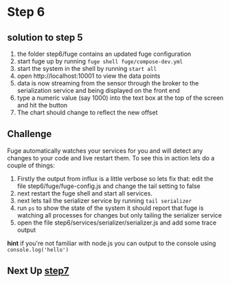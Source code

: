 # Step 6

## solution to step 5 

1. the folder step6/fuge contains an updated fuge configuration
2. start fuge up by running `fuge shell fuge/compose-dev.yml`
3. start the system in the shell by running `start all`
4. open http://localhost:10001 to view the data points
5. data is now streaming from the sensor through the broker to the serialization service and being displayed on the front end
6. type a numeric value (say 1000) into the text box at the top of the screen and hit the button
7. The chart should change to reflect the new offset


## Challenge

Fuge automatically watches your services for you and will detect any changes to your code and live restart them. To see this in action
lets do a couple of things:

1. Firstly the output from influx is a little verbose so lets fix that: edit the file step6/fuge/fuge-config.js and change the tail setting to false
2. next restart the fuge shell and start all services. 
3. next lets tail the serializer service by running `tail serializer`
4. run `ps` to show the state of the system it should report that fuge is watching all processes for changes but only tailing the serializer service
5. open the file step6/services/serializer/serializer.js and add some trace output

__hint__ if you're not familiar with node.js you can output to the console using `console.log('hello')`

## Next Up [step7](../step7/README.md)
